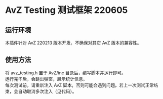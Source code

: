 # AvZ Testing 测试框架 220605

## 运行环境
本插件针对 AvZ 220213 版本开发，不确保对其它 AvZ 版本的兼容性。

## 使用方法
将 avz_testing.h 置于 AvZ/inc 目录后，编写脚本并运行即可。<br>
运行完毕后，会跳出弹窗，展示统计信息。<br>
每次测试前，请重新注入 AvZ 脚本，否则可能会遇到问题。若上一次测试正常结束，会自动取消多次注入（见代码）。